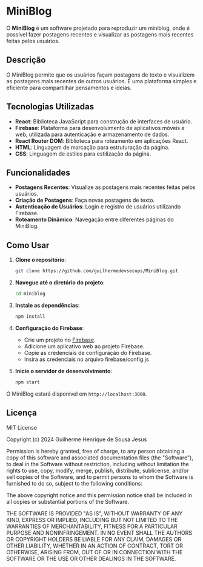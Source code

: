# MiniBlog

O **MiniBlog** é um software projetado para reproduzir um miniblog, onde é possível fazer postagens recentes e visualizar as postagens mais recentes feitas pelos usuários.

## Descrição

O MiniBlog permite que os usuários façam postagens de texto e visualizem as postagens mais recentes de outros usuários. É uma plataforma simples e eficiente para compartilhar pensamentos e ideias.

## Tecnologias Utilizadas

- **React**: Biblioteca JavaScript para construção de interfaces de usuário.
- **Firebase**: Plataforma para desenvolvimento de aplicativos móveis e web, utilizada para autenticação e armazenamento de dados.
- **React Router DOM**: Biblioteca para roteamento em aplicações React.
- **HTML**: Linguagem de marcação para estruturação da página.
- **CSS**: Linguagem de estilos para estilização da página.

## Funcionalidades

- **Postagens Recentes**: Visualize as postagens mais recentes feitas pelos usuários.
- **Criação de Postagens**: Faça novas postagens de texto.
- **Autenticação de Usuários**: Login e registro de usuários utilizando Firebase.
- **Roteamento Dinâmico**: Navegação entre diferentes páginas do MiniBlog.

## Como Usar

1. **Clone o repositório**:
    ```bash
    git clone https://github.com/guilhermedevsecops/MiniBlog.git
    ```

2. **Navegue até o diretório do projeto**:
    ```bash
    cd miniblog
    ```

3. **Instale as dependências**:
    ```bash
    npm install
    ```

4. **Configuração do Firebase**:
    - Crie um projeto no [Firebase](https://firebase.google.com/).
    - Adicione um aplicativo web ao projeto Firebase.
    - Copie as credenciais de configuração do Firebase.
    - Insira as credenciais no arquivo firebase/config.js

5. **Inicie o servidor de desenvolvimento**:
    ```bash
    npm start
    ```

O MiniBlog estará disponível em `http://localhost:3000`.

## Licença

MIT License

Copyright (c) 2024 Guilherme Henrique de Sousa Jesus

Permission is hereby granted, free of charge, to any person obtaining a copy
of this software and associated documentation files (the "Software"), to deal
in the Software without restriction, including without limitation the rights
to use, copy, modify, merge, publish, distribute, sublicense, and/or sell
copies of the Software, and to permit persons to whom the Software is
furnished to do so, subject to the following conditions:

The above copyright notice and this permission notice shall be included in all
copies or substantial portions of the Software.

THE SOFTWARE IS PROVIDED "AS IS", WITHOUT WARRANTY OF ANY KIND, EXPRESS OR
IMPLIED, INCLUDING BUT NOT LIMITED TO THE WARRANTIES OF MERCHANTABILITY,
FITNESS FOR A PARTICULAR PURPOSE AND NONINFRINGEMENT. IN NO EVENT SHALL THE
AUTHORS OR COPYRIGHT HOLDERS BE LIABLE FOR ANY CLAIM, DAMAGES OR OTHER
LIABILITY, WHETHER IN AN ACTION OF CONTRACT, TORT OR OTHERWISE, ARISING FROM,
OUT OF OR IN CONNECTION WITH THE SOFTWARE OR THE USE OR OTHER DEALINGS IN THE
SOFTWARE.

